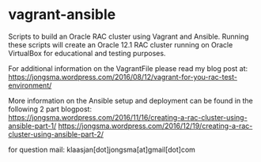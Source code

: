 # vagrant-ansible

Scripts to build an Oracle RAC cluster using Vagrant and Ansible. Running these scripts will create an Oracle 12.1 RAC cluster running on Oracle VirtualBox for educational and testing purposes.

For additional information on the VagrantFile please read my blog post at:
https://jongsma.wordpress.com/2016/08/12/vagrant-for-you-rac-test-environment/

More information on the Ansible setup and deployment can be found in the following 2 part blogpost:
https://jongsma.wordpress.com/2016/11/16/creating-a-rac-cluster-using-ansible-part-1/
https://jongsma.wordpress.com/2016/12/19/creating-a-rac-cluster-using-ansible-part-2/

for question mail: klaasjan[dot]jongsma[at]gmail[dot]com
